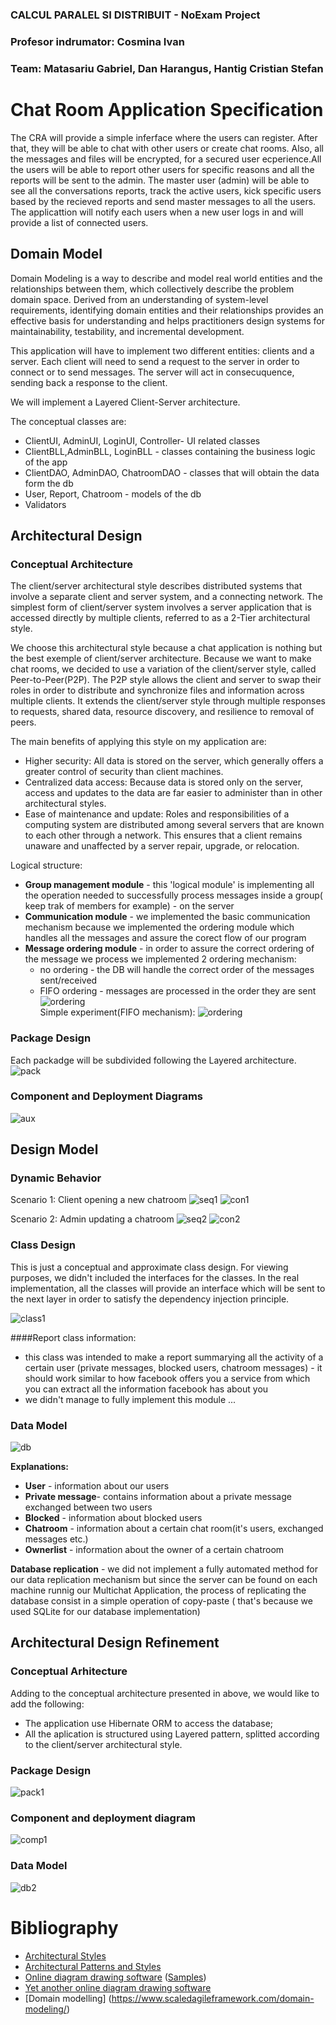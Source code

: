 ### CALCUL PARALEL SI DISTRIBUIT - NoExam Project  
### Profesor indrumator: Cosmina Ivan  
### Team: Matasariu Gabriel, Dan Harangus, Hantig Cristian Stefan  

# Chat Room Application Specification
The CRA will provide a simple inferface where the users can register. After that, they will be able to chat with other users or create chat rooms. Also, all the messages and files will be encrypted, for a secured user ecperience.All the users will be able to report other users for specific reasons and all the reports will be sent to the admin. The master user (admin) will be able to see all the conversations reports, track the active users, kick specific users based by the recieved reports and send master messages to all the users. The applicattion will notify each users when a new user logs in and will provide a list of connected users.

## Domain Model
Domain Modeling is a way to describe and model real world entities and the relationships between them, which collectively describe the problem domain space. Derived from an understanding of system-level requirements, identifying domain entities and their relationships provides an effective basis for understanding and helps practitioners design systems for maintainability, testability, and incremental development.

This application will have to implement two different entities: clients and a server. Each client will need to send a request to the server in order to connect or to send messages. The server will act in consecuquence, sending back a response to the client.

We will implement a Layered Client-Server architecture.

The conceptual classes are:
 * ClientUI, AdminUI, LoginUI, Controller- UI related classes
 * ClientBLL,AdminBLL, LoginBLL - classes containing the business logic of the app
 * ClientDAO, AdminDAO, ChatroomDAO - classes that will obtain the data form the db
 * User, Report, Chatroom - models of the db
 * Validators


## Architectural Design

### Conceptual Architecture
The client/server architectural style describes distributed systems that involve a separate client and server system, and a connecting network. The simplest form of client/server system involves a server application that is accessed directly by multiple clients, referred to as a 2-Tier architectural style.

We choose this architectural style because a chat application is nothing but the best exemple of client/server architecture. Because we want to make chat rooms, we decided to use a variation of the client/server style, called Peer-to-Peer(P2P). The P2P style allows the client and server to swap their roles in order to distribute and synchronize files and information across multiple clients. It extends the client/server style through multiple responses to requests, shared data, resource discovery, and resilience to removal of peers.

The main benefits of applying this style on my application are:
  * Higher security: All data is stored on the server, which generally offers a greater control of security than client machines.
  * Centralized data access: Because data is stored only on the server, access and updates to the data are far easier to administer than in other architectural styles.
  * Ease of maintenance and update: Roles and responsibilities of a computing system are distributed among several servers that are known to each other through a network. This ensures that a client remains unaware and unaffected by a server repair, upgrade, or relocation.

Logical structure:  
*	**Group management module** - this 'logical module' is implementing all the operation needed to successfully process messages inside a group( keep trak of members for example) - on the server  
*	**Communication module** - we implemented the basic communication mechanism because we implemented the ordering module which handles all the messages and assure the corect flow of our program  
*	**Message ordering module** - in order to assure the correct ordering of the message we process we implemented   2 ordering mechanism:    
	*	no ordering - the DB will handle the correct order of the messages sent/received  
	*	FIFO ordering - messages are processed in the order they are sent    
![ordering](images/ordering.PNG)  
Simple experiment(FIFO mechanism):
![ordering](images/test.png)
### Package Design
Each packadge will be subdivided following the Layered architecture.
![pack](images/pack.png)

### Component and Deployment Diagrams
![aux](images/deploy_new.png)

## Design Model

### Dynamic Behavior
Scenario 1: Client opening a new chatroom
![seq1](images/seq1.png)
![con1](images/con1.png)

Scenario 2: Admin updating a chatroom
![seq2](images/seq2.png)
![con2](images/con2.png)


### Class Design
This is just a conceptual and approximate class design. For viewing purposes, we didn't included the interfaces for the classes. In the real implementation, all the classes will provide an interface which will be sent to the next layer in order to satisfy the dependency injection principle.

![class1](images/class_new.png)

####Report class information:
*	this class was intended to make a report summarying all the activity of a certain user (private messages, blocked users, chatroom messages) - it should work similar to how facebook offers you a service from which you can extract all the information facebook has about you
*	we didn't manage to fully implement this module ...

### Data Model

![db](images/db_new.png)

**Explanations:**
*	**User** - information about our users  
*	**Private message**- contains information about a private message exchanged between two users  
*	**Blocked** - information about blocked users  
*	**Chatroom** - information about a certain chat room(it's users, exchanged messages etc.)  
*	**Ownerlist** - information about the owner of a certain chatroom  

**Database replication** - we did not implement a fully automated method for our data  replication mechanism but since the server can be found on each machine runnig our Multichat Application, the process of replicating the database consist in a simple operation of copy-paste ( that's because we used SQLite for our database implementation)  
## Architectural Design Refinement

### Conceptual Arhitecture

Adding to the conceptual architecture presented in above, we would like to add the following:  
 * The application use Hibernate ORM to access the database;  
 * All the aplication is structured using Layered pattern, splitted according to the client/server architectural style.  
 
### Package Design 

![pack1](images/package_new.png)

### Component and deployment diagram

![comp1](images/deploy.png)

### Data Model

![db2](images/db2.png)



# Bibliography
- [Architectural Styles](https://docs.microsoft.com/en-us/azure/architecture/guide/architecture-styles/)
- [Architectural Patterns and Styles](https://msdn.microsoft.com/en-us/library/ee658117.aspx)
- [Online diagram drawing software](https://yuml.me/) ([Samples](https://yuml.me/diagram/scruffy/class/samples))
- [Yet another online diagram drawing software](https://www.draw.io)
- [Domain modelling] (https://www.scaledagileframework.com/domain-modeling/)
